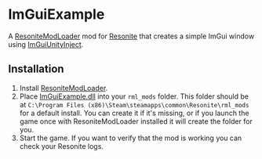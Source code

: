# ImGuiExample

A [ResoniteModLoader](https://github.com/resonite-modding-group/ResoniteModLoader) mod for [Resonite](https://resonite.com/) that creates a simple ImGui window using [ImGuiUnityInject](https://github.com/art0007i/ImGuiUnityInject).

## Installation
1. Install [ResoniteModLoader](https://github.com/resonite-modding-group/ResoniteModLoader).
1. Place [ImGuiExample.dll](https://github.com/art0007i/ImGuiExample/releases/latest/download/ImGuiExample.dll) into your `rml_mods` folder. This folder should be at `C:\Program Files (x86)\Steam\steamapps\common\Resonite\rml_mods` for a default install. You can create it if it's missing, or if you launch the game once with ResoniteModLoader installed it will create the folder for you.
1. Start the game. If you want to verify that the mod is working you can check your Resonite logs.